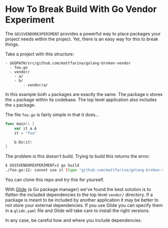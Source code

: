 # How To Break Build With Go Vendor Experiment

The `GO15VENDOREXPERIMENT` provides a powerful way to place packages your project needs within the project. Yet, there is an easy way for this to break things.

Take a project with this structure:
```
- $GOPATH/src/github.com/mattfarina/golang-broken-vendor
  - foo.go
  - vendor/
    - a/
    - b/
        - vendor/a/
```

In this example both `a` packages are exactly the same. The package `b` stores the `a` package within its codebase. The top level application also includes the `a` package.

The file `foo.go` is fairly simple in that it does...
```go
func main() {
	var it a.A
	it = "foo"

	b.Do(it)
}
```

The problem is this doesn't build. Trying to build this returns the error:
```sh
$ GO15VENDOREXPERIMENT=1 go build
./foo.go:12: cannot use it (type "github.com/mattfarina/golang-broken-vendor/vendor/a".A) as type "github.com/mattfarina/golang-broken-vendor/vendor/b/vendor/a".A in argument to b.Do
```

You can clone this repo and try this for yourself.

With [Glide](https://github.com/Masterminds/glide) (a Go package manager) we've found the best solution is to flatten the included dependencies to the top level `vendor/` directory. If a package is meant to be included by another application it may be better to not store your external dependencies. If you use Glide you can specify them in a `glide.yaml` file and Glide will take care to install the right versions.

In any case, be careful how and where you include dependencies.
